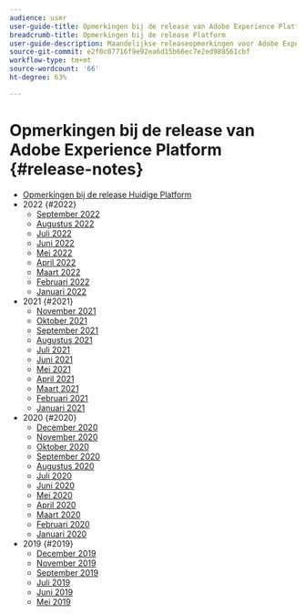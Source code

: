```yaml
---
audience: user
user-guide-title: Opmerkingen bij de release van Adobe Experience Platform
breadcrumb-title: Opmerkingen bij de release Platform
user-guide-description: Maandelijkse releaseopmerkingen voor Adobe Experience Platform.
source-git-commit: e2f0c07716f9e92ea6d15b66ec7e2ed988561cbf
workflow-type: tm+mt
source-wordcount: '66'
ht-degree: 63%

---
```



# Opmerkingen bij de release van Adobe Experience Platform {#release-notes}

* [Opmerkingen bij de release Huidige Platform](latest/latest.md)
* 2022 {#2022}
   * [September 2022](2022/september-2022.md)
   * [Augustus 2022](2022/august-2022.md)
   * [Juli 2022](2022/july-2022.md)
   * [Juni 2022](2022/june-2022.md)
   * [Mei 2022](2022/may-2022.md)
   * [April 2022](2022/april-2022.md)
   * [Maart 2022](2022/march-2022.md)
   * [Februari 2022](2022/february-2022.md)
   * [Januari 2022](2022/january-2022.md)
* 2021 {#2021}
   * [November 2021](2021/november-2021.md)
   * [Oktober 2021](2021/october-2021.md)
   * [September 2021](2021/september-2021.md)
   * [Augustus 2021](2021/august-2021.md)
   * [Juli 2021](2021/july-2021.md)
   * [Juni 2021](2021/june-2021.md)
   * [Mei 2021](2021/may-2021.md)
   * [April 2021](2021/april-2021.md)
   * [Maart 2021](2021/march-2021.md)
   * [Februari 2021](2021/february-2021.md)
   * [Januari 2021](2021/january-2021.md)
* 2020 {#2020}
   * [December 2020](2020/december-2020.md)
   * [November 2020](2020/november-2020.md)
   * [Oktober 2020](2020/october-2020.md)
   * [September 2020](2020/september-2020.md)
   * [Augustus 2020](2020/august-2020.md)
   * [Juli 2020](2020/july-2020.md)
   * [Juni 2020](2020/june-2020.md)
   * [Mei 2020](2020/may-2020.md)
   * [April 2020](2020/april-2020.md)
   * [Maart 2020](2020/march-2020.md)
   * [Februari 2020](2020/february-2020.md)
   * [Januari 2020](2020/january-2020.md)
* 2019 {#2019}
   * [December 2019](2019/december-2019.md)
   * [November 2019](2019/november-2019.md)
   * [September 2019](2019/september-2019.md)
   * [Juli 2019](2019/july-2019.md)
   * [Juni 2019](2019/june-2019.md)
   * [Mei 2019](2019/may-2019.md)
